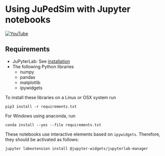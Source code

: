 # Using JuPedSim with Jupyter notebooks 

[![YouTube](https://img.youtube.com/vi/ZI3zBBR4c8w/0.jpg)](https://www.youtube.com/watch?v=ZI3zBBR4c8w)

## Requirements

- JuPyterLab: See [installation](https://jupyterlab.readthedocs.io/en/stable/getting_started/installation.html)
- The following Python libraries
  - numpy
  - pandas
  - matplotlib
  - ipywidgets

To install these libraries on a Linux or OSX system run 

```
pip3 install -r requirements.txt
```

For Windows using anaconda, run

```
conda install --yes --file requirements.txt
```


These notebooks use interactive elements based on `ipywidgets`. Therefore, they should be activated as follows:

```
jupyter labextension install @jupyter-widgets/jupyterlab-manager
```